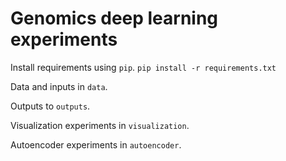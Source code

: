 Genomics deep learning experiments
=================================


Install requirements using `pip`.
`pip install -r requirements.txt`

Data and inputs in `data`.

Outputs to `outputs`.

Visualization experiments in `visualization`.

Autoencoder experiments in `autoencoder`.
